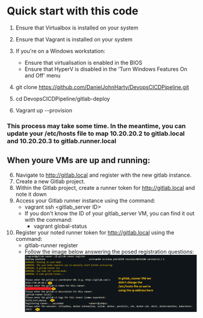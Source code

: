 # Quick start with this code

1. Ensure that Virtualbox is installed on your system
2. Ensure that Vagrant is installed on your system
2. If you're on a Windows workstation:
    - Ensure that virtualisation is enabled in the BIOS
    - Ensure that HyperV is disabled in the 'Turn Windows Features On and Off' menu

3. git clone https://github.com/DanielJohnHarty/DevopsCICDPipeline.git
4. cd DevopsCICDPipeline/gitlab-deploy
5. Vagrant up --provision

### This process may take some time. In the meantime, you can update your /etc/hosts file to map 10.20.20.2 to gitlab.local and 10.20.20.3 to gitlab.runner.local

## When youre VMs are up and running:

6. Navigate to http://gitlab.local and register with the new gitlab instance.
7. Create a new Gitlab project.
8. Within the Gitlab project, create a runner token for http://gitlab.local and note it down
9. Access your Gitlab runner instance using the command:
    - vagrant ssh <gitlab_server ID>
    - If you don't know the ID of your gitlab_server VM, you can find it out with the command:
        - vagrant global-status
10. Register your noted runner token for http://gitlab.local using the command:
    - gitlab-runner register
    - Follow the image below answering the posed registration questions:
    ![](imgs\RegisteringRunner.png)

